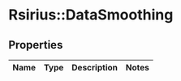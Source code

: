 # Rsirius::DataSmoothing


## Properties
Name | Type | Description | Notes
------------ | ------------- | ------------- | -------------


